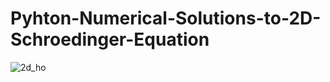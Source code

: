 # Pyhton-Numerical-Solutions-to-2D-Schroedinger-Equation
![2d_ho](https://user-images.githubusercontent.com/20408792/75588120-96ef6e00-5a3d-11ea-8305-29f4f66a272d.png)
